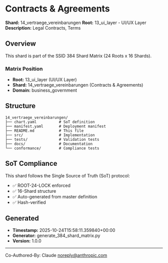 # Contracts & Agreements

**Shard:** 14_vertraege_vereinbarungen
**Root:** 13_ui_layer - UI/UX Layer
**Description:** Legal Contracts, Terms

## Overview

This shard is part of the SSID 384 Shard Matrix (24 Roots x 16 Shards).

### Matrix Position
- **Root:** 13_ui_layer (UI/UX Layer)
- **Shard:** 14_vertraege_vereinbarungen (Contracts & Agreements)
- **Domain:** business_government

## Structure

```
14_vertraege_vereinbarungen/
├── chart.yaml          # SoT definition
├── manifest.yaml       # Deployment manifest
├── README.md           # This file
├── src/                # Implementation
├── tests/              # Validation tests
├── docs/               # Documentation
└── conformance/        # Compliance tests
```

## SoT Compliance

This shard follows the Single Source of Truth (SoT) protocol:
- ✅ ROOT-24-LOCK enforced
- ✅ 16-Shard structure
- ✅ Auto-generated from master definition
- ✅ Hash-verified

## Generated

- **Timestamp:** 2025-10-24T15:58:11.359840+00:00
- **Generator:** generate_384_shard_matrix.py
- **Version:** 1.0.0

---

Co-Authored-By: Claude <noreply@anthropic.com>
